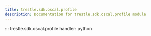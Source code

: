 ```yaml
---
title: trestle.sdk.oscal.profile
description: Documentation for trestle.sdk.oscal.profile module
---
```


::: trestle.sdk.oscal.profile
handler: python
